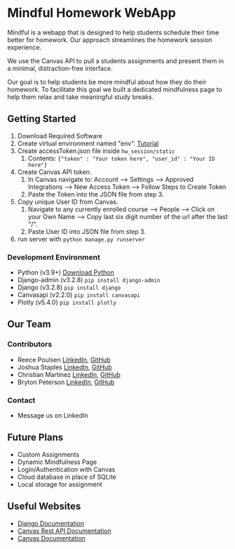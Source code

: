 # Mindful Homework WebApp
Mindful is a webapp that is designed to help students schedule their time better for homework. Our approach streamlines the homework session experience. 

We use the Canvas API to pull a students assignments and present them in a minimal, distraction-free interface.

Our goal is to help students be more mindful about how they do their homework. To facilitate this goal we built a dedicated mindfulness page to help them relax and take meaningful study breaks.


## Getting Started
1. Download Required Software
2. Create virtual environment named "env". [Tutorial](https://docs.python.org/3/library/venv.html)
3. Create accessToken.json file inside ```hw_session/static```
   1. Contents: ```{"token" : "Your token here", "user_id" : "Your ID here"}```
4. Create Canvas API token.
   1. In Canvas navigate to: Account --> Settings --> Approved Integrations --> New Access Token --> Follow Steps to Create Token
   2. Paste the Token into the JSON file from step 3.
5. Copy unique User ID from Canvas.
   1. Navigate to any currently enrolled course --> People --> Click on your Own Name --> Copy last six digit number of the url after the last "/".
   2. Paste User ID into JSON file from step 3.
6. run server with ```python manage.py runserver```


### Development Environment
- Python (v3.9+) [Download Python](https://www.python.org/downloads/)
- Django-admin (v3.2.8) ```pip install django-admin```
- Django (v3.2.8) ```pip install django```
- Canvasapi (v2.2.0) ```pip install canvasapi```
- Plotly (v5.4.0) ```pip install plotly```

## Our Team
### Contributors
- Reece Poulsen [LinkedIn](https://www.linkedin.com/in/reece-poulsen), [GitHub](https://github.com/Reecepoulsen)
- Joshua Staples [LinkedIn](https://www.linkedin.com/in/joshua-s-81100986/), [GitHub](https://github.com/joshua-staples)
- Christian Martinez [LinkedIn](www.linkedin.com/in/christian-martinez-28868a222), [GitHub](https://github.com/FinestTurtle)
- Bryton Peterson [LinkedIn](https://www.linkedin.com/in/bryton-petersen-a44b32223/), [GitHub](https://github.com/BrytonPetersen)
### Contact
- Message us on LinkedIn

## Future Plans
- Custom Assignments
- Dynamic Mindfulness Page
- Login/Authentication with Canvas
- Cloud database in place of SQLite
- Local storage for assignment

## Useful Websites
- [Django Documentation](https://docs.djangoproject.com/en/4.0/)
- [Canvas Rest API Documentation](https://canvas.instructure.com/doc/api/courses.html)
- [Canvas Documentation](https://canvasapi.readthedocs.io/en/stable/course-ref.html)
